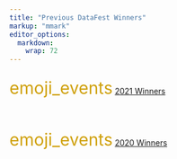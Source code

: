 ```yaml
---
title: "Previous DataFest Winners"
markup: "mmark"
editor_options: 
  markdown: 
    wrap: 72
---
```



<p style="font-size: 25px;">

<span class="material-icons" style = "color: #cfa00a; font-size: 30px;"> emoji_events</span> [2021 Winners](previous-winners/2021-winners.html)

<br>

<p style="font-size: 25px;">

<span class="material-icons" style = "color: #cfa00a; font-size: 30px;"> emoji_events</span> [2020 Winners](previous-winners/2020-winners.html)


